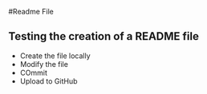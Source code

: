 #Readme File
## Testing the creation of a README file
* Create the file locally
* Modify the file
* COmmit 
* Upload to GitHub